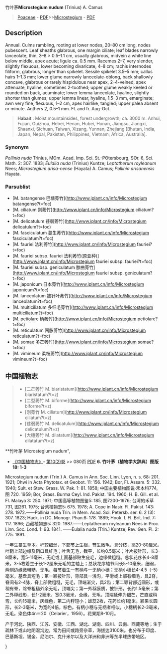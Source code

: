 竹叶茅**Microstegium nudum** (Trinius) A. Camus

> [Poaceae](http://www.iplant.cn/info/Poaceae?t=foc) - [PDF](http://www.iplant.cn/foc/pdf/Poaceae.pdf)>>[Microstegium](http://www.iplant.cn/info/Microstegium?t=foc) - [PDF](http://www.iplant.cn/foc/pdf/Microstegium.pdf)

## Description

Annual. Culms rambling, rooting at lower nodes, 20–80 cm long, nodes pubescent. Leaf sheaths glabrous, one margin ciliate; leaf blades narrowly lanceolate, thin, 3–8 × 0.5–1.1 cm, usually glabrous, midvein a white line below middle, apex acute; ligule ca. 0.5 mm. Racemes 2–7, very slender, slightly flexuous, lower becoming divaricate, 4–8 cm; rachis internodes filiform, glabrous, longer than spikelet. Sessile spikelet 3.5–5 mm; callus hairs 1–1.3 mm; lower glume narrowly lanceolate-oblong, back shallowly concave, glabrous or rarely hispidulous near apex, 2–4-veined, apex attenuate, hyaline, sometimes 2-toothed; upper glume weakly keeled or rounded on back, acuminate; lower lemma lanceolate, hyaline, slightly shorter than glumes; upper lemma linear, hyaline, 1.5–3 mm, emarginate; awn very fine, flexuous, 1–2 cm, apex hairlike, tangled; upper palea absent or minute. Anthers 2, 0.5–1 mm. Fl. and fr. Aug–Oct.

> **Habait** : 
> Moist mountainsides, forest undergrowth; ca. 3000 m. Anhui, Fujian, Guizhou, Hebei, Henan, Hubei, Hunan, Jiangsu, Jiangxi, Shaanxi, Sichuan, Taiwan, Xizang, Yunnan, Zhejiang [Bhutan, India, Japan, Nepal, Pakistan, Philippines, Vietnam; Africa, Australia].

### Synonym
*Pollinia nuda* Trinius, MΘm. Acad. Imp. Sci. St.-PΘtersbourg, SΘr. 6, Sci. Math. 2: 307. 1833; *Eulalia nuda* (Trinius) Kuntze; *Leptatherum royleanum* Nees; *Microstegium arisa-nense* (Hayata) A. Camus; *Pollinia arisanensis* Hayata.

### Parsublist

* [M.  batangense  巴塘莠竹](http://www.iplant.cn/info/Microstegium batangense?t=foc)
* [M.  ciliatum  刚莠竹](http://www.iplant.cn/info/Microstegium ciliatum?t=foc)
* [M.  delicatulum  荏弱莠竹](http://www.iplant.cn/info/Microstegium delicatulum?t=foc)
* [M.  fasciculatum  蔓生莠竹](http://www.iplant.cn/info/Microstegium fasciculatum?t=foc)
* [M.  fauriei  法利莠竹](http://www.iplant.cn/info/Microstegium fauriei?t=foc)
* [M.  fauriei subsp. fauriei  法利莠竹(原亚种)](http://www.iplant.cn/info/Microstegium fauriei subsp. fauriei?t=foc)
* [M.  fauriei subsp. geniculatum  膝曲莠竹](http://www.iplant.cn/info/Microstegium fauriei subsp. geniculatum?t=foc)
* [M.  japonicum  日本莠竹](http://www.iplant.cn/info/Microstegium japonicum?t=foc)
* [M.  lanceolatum  披针叶莠竹](http://www.iplant.cn/info/Microstegium lanceolatum?t=foc)
* [M.  multiciliatum  多纤毛莠竹](http://www.iplant.cn/info/Microstegium multiciliatum?t=foc)
* [M.  petiolare  柄莠竹](http://www.iplant.cn/info/Microstegium petiolare?t=foc)
* [M.  reticulatum  网脉莠竹](http://www.iplant.cn/info/Microstegium reticulatum?t=foc)
* [M.  somae  多芒莠竹](http://www.iplant.cn/info/Microstegium somae?t=foc)
* [M.  vimineum  柔枝莠竹](http://www.iplant.cn/info/Microstegium vimineum?t=foc)

## 中国植物志

> * [二芒莠竹  M.  biaristatum](http://www.iplant.cn/info/Microstegium biaristatum?t=z)
> * [二型莠竹  M.  biforme](http://www.iplant.cn/info/Microstegium biforme?t=z)
> * [刚莠竹  M.  ciliatum](http://www.iplant.cn/info/Microstegium ciliatum?t=z)
> * [荏弱莠竹  M.  delicatulum](http://www.iplant.cn/info/Microstegium delicatulum?t=z)
> * [大穗莠竹  M.  dilatatum](http://www.iplant.cn/info/Microstegium dilatatum?t=z)

**竹叶茅 Microstegium nudum",

* [《中国植物志》](http://www.iplant.cn/frps)- [第10(2)卷](http://www.iplant.cn/frps/vol/10(2)) >> 080页 [PDF](http://www.iplant.cn/frps/pdf/10(2)/080a.pdf)
**6. 竹叶茅（植物学大辞典）图版18: 1-3**

Microstegium nudum (Trin.) A. Camus in Ann. Soc. Linn. Lyon, n. s. 68: 201. 1921; Ohwi in Acta Phytotax. et Geobot. 11: 156. 1942; Bor, Fl. Assam. 5: 332. 1940; Sult. et Stew. Grass. W. Pak. 1: 81. 1858; 中国主要植物图说·禾本科774, 图 720. 1959; Bor, Grass. Burma Ceyl. Ind. Pakist. 194. 1960; H. B. Gill. et al. Fl. Malaya 3: 250. 1971; 中国高等植物图鉴5: 185, 图7200-1976; 台湾的禾草731, 图261. 1975; 台湾植物志5: 675. 1978; A. Cope in Nasir. Fl. Pakist. 143: 278. 1972.——Pollinia nuda Trin. in Mem. Acad. Sci. Petersb. ser. 6. 2 (3): 307. 1823; Hack. in DC. Monogr. Phan.6: 178. 1889; Hook. f. Fl. Brit. Ind. 7: 117. 1896; 西藏植物志5: 320. 1987.——Leptatherum royleanum Nees in Proc. Linn. Soc. Lond. 1: 93. 1841. ——Eulalia nuda (Trin.) Kuntze, Rev. Gen. Pl. 2: 775. 1891.

一年生蔓生草本。秆较细弱，下部节上生根，节生微毛，具分枝，高20-80厘米。叶鞘上部边缘及鞘口具纤毛；叶舌无毛，截平，长约0.5毫米；叶片披针形，长3-8厘米，宽5-11毫米，无毛或上面基部贴生疣毛，边缘微粗糙。总状花序长4-8厘米，3-5枚着生于长1-2厘米无毛的主轴上；总状花序轴节间长5-10毫米，细弱，两侧边缘微粗糙，无毛，每节着生一有柄与一无柄小穗；无柄小穗长4-4.5（-5）毫米，基盘具短毛；第一颖披针形，背部具一浅沟，平滑或上部有细毛，具2脊，脊间有2-4脉，脊上部微粗糙，无毛，顶端渐尖，具2齿；第二颖背部近圆形，或稍有脊，除脊粗糙外余无毛，顶端尖；第一外稃膜质，披针形，长约1.5毫米；第二外稃线形，长1-2毫米，宽0.3毫米，全缘，无毛，顶端延伸为细芒，芒直或稍弯，长约15毫米，灰绿色，第二内稃短小；雄蕊2枚，花药长约1毫米。颖果长圆形，长2-3毫米，为宽的4倍，棕色。有柄小穗与无柄者相似，小穗柄长2-3毫米，无毛。染色体4n＝20（Celarier，1956）。花果期8-10月。

产于河北、陕西、江苏、安徽、江西、湖北、湖南、四川、云南、西藏等地；生于疏林下或山地阴湿沟边，常为田间或路旁杂草，海拔达3100米。也分布于印度、巴基斯坦、锡金、尼泊尔、克什米尔以及大洋洲和非洲等东半球热带地区。

}